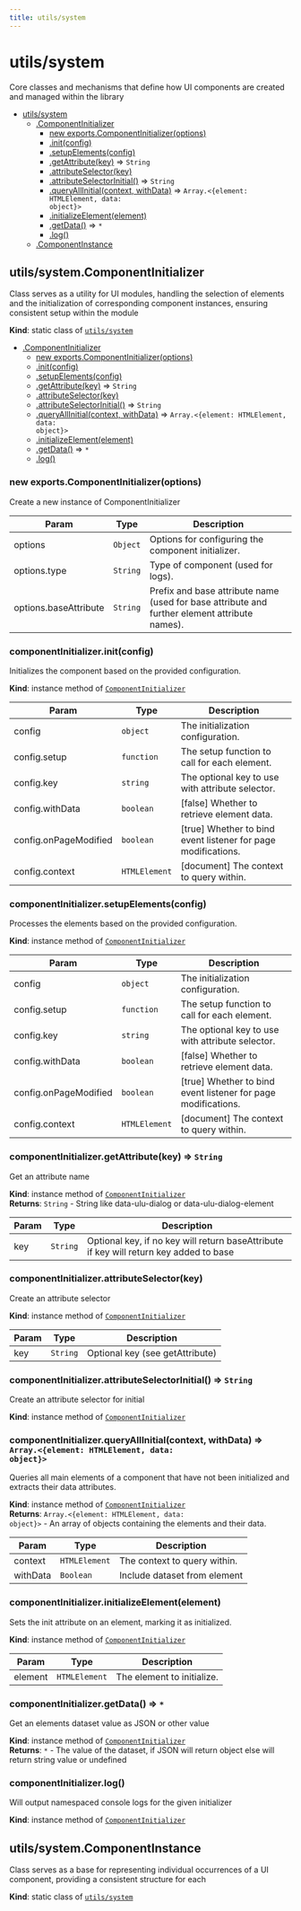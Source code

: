```yaml
---
title: utils/system
---
```


<a name="module_utils/system"></a>

# utils/system
Core classes and mechanisms that define how UI components are created and managed within the library


* [utils/system](#module_utils/system)
    * [.ComponentInitializer](#module_utils/system.ComponentInitializer)
        * [new exports.ComponentInitializer(options)](#new_module_utils/system.ComponentInitializer_new)
        * [.init(config)](#module_utils/system.ComponentInitializer+init)
        * [.setupElements(config)](#module_utils/system.ComponentInitializer+setupElements)
        * [.getAttribute(key)](#module_utils/system.ComponentInitializer+getAttribute) ⇒ <code>String</code>
        * [.attributeSelector(key)](#module_utils/system.ComponentInitializer+attributeSelector)
        * [.attributeSelectorInitial()](#module_utils/system.ComponentInitializer+attributeSelectorInitial) ⇒ <code>String</code>
        * [.queryAllInitial(context, withData)](#module_utils/system.ComponentInitializer+queryAllInitial) ⇒ <code>Array.&lt;{element: HTMLElement, data: object}&gt;</code>
        * [.initializeElement(element)](#module_utils/system.ComponentInitializer+initializeElement)
        * [.getData()](#module_utils/system.ComponentInitializer+getData) ⇒ <code>\*</code>
        * [.log()](#module_utils/system.ComponentInitializer+log)
    * [.ComponentInstance](#module_utils/system.ComponentInstance)

<a name="module_utils/system.ComponentInitializer"></a>

## utils/system.ComponentInitializer
Class serves as a utility for UI modules, handling the selection of elements and the initialization of corresponding component instances, ensuring consistent setup within the module

**Kind**: static class of [<code>utils/system</code>](#module_utils/system)  

* [.ComponentInitializer](#module_utils/system.ComponentInitializer)
    * [new exports.ComponentInitializer(options)](#new_module_utils/system.ComponentInitializer_new)
    * [.init(config)](#module_utils/system.ComponentInitializer+init)
    * [.setupElements(config)](#module_utils/system.ComponentInitializer+setupElements)
    * [.getAttribute(key)](#module_utils/system.ComponentInitializer+getAttribute) ⇒ <code>String</code>
    * [.attributeSelector(key)](#module_utils/system.ComponentInitializer+attributeSelector)
    * [.attributeSelectorInitial()](#module_utils/system.ComponentInitializer+attributeSelectorInitial) ⇒ <code>String</code>
    * [.queryAllInitial(context, withData)](#module_utils/system.ComponentInitializer+queryAllInitial) ⇒ <code>Array.&lt;{element: HTMLElement, data: object}&gt;</code>
    * [.initializeElement(element)](#module_utils/system.ComponentInitializer+initializeElement)
    * [.getData()](#module_utils/system.ComponentInitializer+getData) ⇒ <code>\*</code>
    * [.log()](#module_utils/system.ComponentInitializer+log)

<a name="new_module_utils/system.ComponentInitializer_new"></a>

### new exports.ComponentInitializer(options)
Create a new instance of ComponentInitializer


| Param | Type | Description |
| --- | --- | --- |
| options | <code>Object</code> | Options for configuring the component initializer. |
| options.type | <code>String</code> | Type of component (used for logs). |
| options.baseAttribute | <code>String</code> | Prefix and base attribute name (used for base attribute and further element attribute names). |

<a name="module_utils/system.ComponentInitializer+init"></a>

### componentInitializer.init(config)
Initializes the component based on the provided configuration.

**Kind**: instance method of [<code>ComponentInitializer</code>](#module_utils/system.ComponentInitializer)  

| Param | Type | Description |
| --- | --- | --- |
| config | <code>object</code> | The initialization configuration. |
| config.setup | <code>function</code> | The setup function to call for each element. |
| config.key | <code>string</code> | The optional key to use with attribute selector. |
| config.withData | <code>boolean</code> | [false] Whether to retrieve element data. |
| config.onPageModified | <code>boolean</code> | [true] Whether to bind event listener for page modifications. |
| config.context | <code>HTMLElement</code> | [document] The context to query within. |

<a name="module_utils/system.ComponentInitializer+setupElements"></a>

### componentInitializer.setupElements(config)
Processes the elements based on the provided configuration.

**Kind**: instance method of [<code>ComponentInitializer</code>](#module_utils/system.ComponentInitializer)  

| Param | Type | Description |
| --- | --- | --- |
| config | <code>object</code> | The initialization configuration. |
| config.setup | <code>function</code> | The setup function to call for each element. |
| config.key | <code>string</code> | The optional key to use with attribute selector. |
| config.withData | <code>boolean</code> | [false] Whether to retrieve element data. |
| config.onPageModified | <code>boolean</code> | [true] Whether to bind event listener for page modifications. |
| config.context | <code>HTMLElement</code> | [document] The context to query within. |

<a name="module_utils/system.ComponentInitializer+getAttribute"></a>

### componentInitializer.getAttribute(key) ⇒ <code>String</code>
Get an attribute name

**Kind**: instance method of [<code>ComponentInitializer</code>](#module_utils/system.ComponentInitializer)  
**Returns**: <code>String</code> - String like data-ulu-dialog or data-ulu-dialog-element  

| Param | Type | Description |
| --- | --- | --- |
| key | <code>String</code> | Optional key, if no key will return baseAttribute if key will return key added to base |

<a name="module_utils/system.ComponentInitializer+attributeSelector"></a>

### componentInitializer.attributeSelector(key)
Create an attribute selector

**Kind**: instance method of [<code>ComponentInitializer</code>](#module_utils/system.ComponentInitializer)  

| Param | Type | Description |
| --- | --- | --- |
| key | <code>String</code> | Optional key (see getAttribute) |

<a name="module_utils/system.ComponentInitializer+attributeSelectorInitial"></a>

### componentInitializer.attributeSelectorInitial() ⇒ <code>String</code>
Create an attribute selector for initial

**Kind**: instance method of [<code>ComponentInitializer</code>](#module_utils/system.ComponentInitializer)  
<a name="module_utils/system.ComponentInitializer+queryAllInitial"></a>

### componentInitializer.queryAllInitial(context, withData) ⇒ <code>Array.&lt;{element: HTMLElement, data: object}&gt;</code>
Queries all main elements of a component that have not been initialized and extracts their data attributes.

**Kind**: instance method of [<code>ComponentInitializer</code>](#module_utils/system.ComponentInitializer)  
**Returns**: <code>Array.&lt;{element: HTMLElement, data: object}&gt;</code> - An array of objects containing the elements and their data.  

| Param | Type | Description |
| --- | --- | --- |
| context | <code>HTMLElement</code> | The context to query within. |
| withData | <code>Boolean</code> | Include dataset from element |

<a name="module_utils/system.ComponentInitializer+initializeElement"></a>

### componentInitializer.initializeElement(element)
Sets the init attribute on an element, marking it as initialized.

**Kind**: instance method of [<code>ComponentInitializer</code>](#module_utils/system.ComponentInitializer)  

| Param | Type | Description |
| --- | --- | --- |
| element | <code>HTMLElement</code> | The element to initialize. |

<a name="module_utils/system.ComponentInitializer+getData"></a>

### componentInitializer.getData() ⇒ <code>\*</code>
Get an elements dataset value as JSON or other value

**Kind**: instance method of [<code>ComponentInitializer</code>](#module_utils/system.ComponentInitializer)  
**Returns**: <code>\*</code> - The value of the dataset, if JSON will return object else will return string value or undefined  
<a name="module_utils/system.ComponentInitializer+log"></a>

### componentInitializer.log()
Will output namespaced console logs for the given initializer

**Kind**: instance method of [<code>ComponentInitializer</code>](#module_utils/system.ComponentInitializer)  
<a name="module_utils/system.ComponentInstance"></a>

## utils/system.ComponentInstance
Class serves as a base for representing individual occurrences of a UI component, providing a consistent structure for each

**Kind**: static class of [<code>utils/system</code>](#module_utils/system)  

  